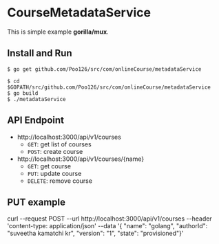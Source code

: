 # CourseMetadataService

This is simple example **gorilla/mux**.  

## Install and Run
```shell
$ go get github.com/Poo126/src/com/onlineCourse/metadataService

$ cd $GOPATH/src/github.com/Poo126/src/com/onlineCourse/metadataService
$ go build
$ ./metadataService
```

## API Endpoint
- http://localhost:3000/api/v1/courses
    - `GET`: get list of courses
    - `POST`: create course
- http://localhost:3000/api/v1/courses/{name}
    - `GET`: get course
    - `PUT`: update course
    - `DELETE`: remove course

## PUT example
curl --request POST --url http://localhost:3000/api/v1/courses --header 'content-type: application/json' --data 
'{ 
  "name": "golang",
  "authorId": "suveetha kamatchi kr",
"version": "1", "state": "provisioned"}'